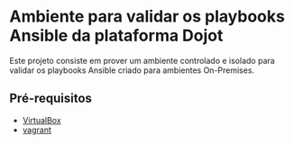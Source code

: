 # Ambiente para validar os playbooks Ansible da plataforma Dojot

Este projeto consiste em prover um ambiente controlado e isolado para validar os playbooks Ansible criado para ambientes On-Premises.

## Pré-requisitos

- [VirtualBox](https://www.virtualbox.org/)
- [vagrant](https://www.vagrantup.com/)
